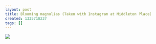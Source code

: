```yaml
---
layout: post
title: Blooming magnolias (Taken with Instagram at Middleton Place)
created: 1335718237
tags: []
---
```

![](http://27.media.tumblr.com/tumblr_m392sd96IR1rsr8w3o1_500.jpg)


